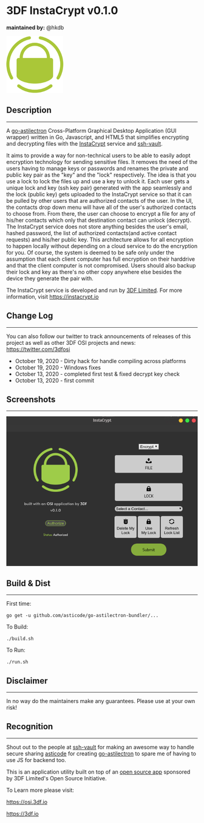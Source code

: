 # 3DF InstaCrypt v0.1.0
**maintained by:** @hkdb <br />

![InstaCrypt](resources/app/static/img/logo.png)

## Description
---
A [go-astilectron](https://github.com/asticode/go-astilectron) Cross-Platform Graphical Desktop Application (GUI wrapper) written in Go, Javascript, and HTML5 that simplifies encrypting and decrypting files with the [InstaCrypt](https://instacrypt.io) service and [ssh-vault](https://ssh-vault.com).

It aims to provide a way for non-technical users to be able to easily adopt encryption technology for sending sensitive files. It removes the need of the users having to manage keys or passwords and renames the private and public key pair as the "key" and the "lock" respectively. The idea is that you use a lock to lock the files up and use a key to unlock it. Each user gets a unique lock and key (ssh key pair) generated with the app seamlessly and the lock (public key) gets uploaded to the InstaCrypt service so that it can be pulled by other users that are authorized contacts of the user. In the UI, the contacts drop down menu will have all of the user's authorized contacts to choose from. From there, the user can choose to encrypt a file for any of his/her contacts which only that destination contact can unlock (decrypt). The InstaCrypt service does not store anything besides the user's email, hashed password, the list of authorized contacts(and active contact requests) and his/her public key. This architecture allows for all encryption to happen locally without depending on a cloud service to do the encryption for you. Of course, the system is deemed to be safe only under the assumption that each client computer has full encryption on their harddrive and that the client computer is not compromised. Users should also backup their lock and key as there's no other copy anywhere else besides the device they generate the pair with.

The InstaCrypt service is developed and run by [3DF Limited](https://3df.io). For more information, visit https://instacrypt.io

## Change Log
---

You can also follow our twitter to track announcements of releases of this project as well as other 3DF OSI projects and news: https://twitter.com/3dfosi

- October 19, 2020   - Dirty hack for handle compiling across platforms
- October 19, 2020   - Windows fixes
- October 13, 2020   - completed first test & fixed decrypt key check
- October 13, 2020   - first commit

## Screenshots
---
![screenshot](readme/screenshot.png)

## Build & Dist
---

First time:
```
go get -u github.com/asticode/go-astilectron-bundler/...
```

To Build:
```
./build.sh
```
To Run:
```
./run.sh
```

## Disclaimer
---
In no way do the maintainers make any guarantees. Please use at your own risk!

## Recognition
---
Shout out to the people at [ssh-vault](https://github.com/ssh-vault) for making an awesome way to handle secure sharing [asticode](https://github.com/asticode) for creating [go-astilectron](https://github.com/asticode/go-astilectron) to spare me of having to use JS for backend too.

This is an application utility built on top of an [open source app](https://github.com/hkdb/sshshare) sponsored by 3DF Limited's Open Source Initiative.

To Learn more please visit:

https://osi.3df.io

https://3df.io

